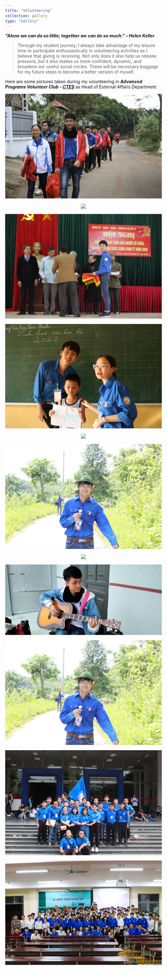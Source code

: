 ```yaml
---
title: "Volunteering"
collection: gallery
type: "Gallery"
---
```


***"Alone we can do so little; together we can do so much." – Helen Keller***


> Through my student journey, I always take advantage of my leisure time to participate enthusiastically in volunteering activities as I believe that giving is receiving. Not only does it also help us release pressure, but it also makes us more confident, dynamic, and broadens our useful social circles. These will be necessary baggage for my future steps to become a better version of myself.

Here are some pictures taken during my volunteering in ***Advanced Programs Volunteer Club - [CTES](https://www.facebook.com/tinhnguyenctes)*** as Head of External Affairs Department:

<p align="center">
  <img src="/images/gallery/Volunteering/1.jpg">
</p>

<p align="center">
  <img src="/images/gallery/Volunteering/2.JPG">
</p>
  
<p align="center">
  <img src="/images/gallery/Volunteering/3.JPG">
</p>

<p align="center">
  <img src="/images/gallery/Volunteering/4.JPG">
</p>

<p align="center">
  <img src="/images/gallery/Volunteering/4_.JPG">
</p>

<p align="center">
  <img src="/images/gallery/Volunteering/5.jpg">
</p>

<p align="center">
  <img src="/images/gallery/Volunteering/6_.JPG">
</p>

<p align="center">
  <img src="/images/gallery/Volunteering/6.JPG">
</p>

<p align="center">
  <img src="/images/gallery/Volunteering/7.JPG">
</p>

<p align="center">
  <img src="/images/gallery/Volunteering/8.JPG">
</p>

<p align="center">
  <img src="/images/gallery/Volunteering/9.JPG">
</p>
